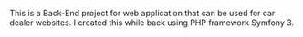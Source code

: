 This is a Back-End project for web application that can be used for car dealer websites. I created this while back using PHP framework Symfony 3.